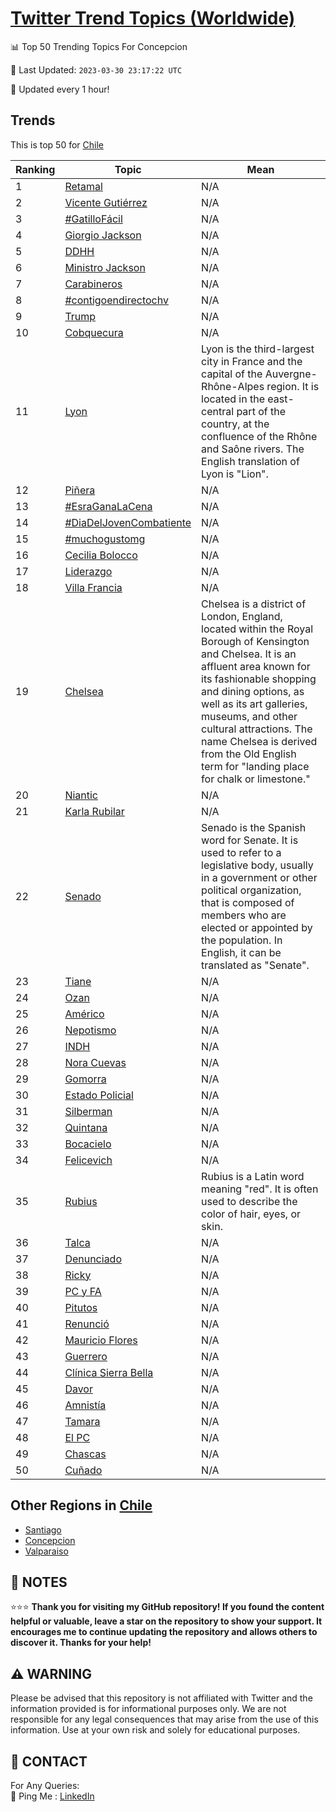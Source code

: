 [Twitter Trend Topics (Worldwide)](https://github.com/ErcinDedeoglu/Twitter-Trend-Topics)
==========


📊 Top 50 Trending Topics For Concepcion

📆 Last Updated: `2023-03-30 23:17:22 UTC`

🔧 Updated every 1 hour!


## Trends

This is top 50 for [Chile](</Chile>)

| Ranking | Topic | Mean |
| ------- | ------------ | ------------ |
| 1 | [Retamal](http://twitter.com/search?q=Retamal) | N/A |
| 2 | [Vicente Gutiérrez](http://twitter.com/search?q=Vicente+Guti%c3%a9rrez) | N/A |
| 3 | [#GatilloFácil](http://twitter.com/search?q=%23GatilloF%c3%a1cil) | N/A |
| 4 | [Giorgio Jackson](http://twitter.com/search?q=Giorgio+Jackson) | N/A |
| 5 | [DDHH](http://twitter.com/search?q=DDHH) | N/A |
| 6 | [Ministro Jackson](http://twitter.com/search?q=Ministro+Jackson) | N/A |
| 7 | [Carabineros](http://twitter.com/search?q=Carabineros) | N/A |
| 8 | [#contigoendirectochv](http://twitter.com/search?q=%23contigoendirectochv) | N/A |
| 9 | [Trump](http://twitter.com/search?q=Trump) | N/A |
| 10 | [Cobquecura](http://twitter.com/search?q=Cobquecura) | N/A |
| 11 | [Lyon](http://twitter.com/search?q=Lyon) | Lyon is the third-largest city in France and the capital of the Auvergne-Rhône-Alpes region. It is located in the east-central part of the country, at the confluence of the Rhône and Saône rivers. The English translation of Lyon is "Lion". |
| 12 | [Piñera](http://twitter.com/search?q=Pi%c3%b1era) | N/A |
| 13 | [#EsraGanaLaCena](http://twitter.com/search?q=%23EsraGanaLaCena) | N/A |
| 14 | [#DiaDelJovenCombatiente](http://twitter.com/search?q=%23DiaDelJovenCombatiente) | N/A |
| 15 | [#muchogustomg](http://twitter.com/search?q=%23muchogustomg) | N/A |
| 16 | [Cecilia Bolocco](http://twitter.com/search?q=Cecilia+Bolocco) | N/A |
| 17 | [Liderazgo](http://twitter.com/search?q=Liderazgo) | N/A |
| 18 | [Villa Francia](http://twitter.com/search?q=Villa+Francia) | N/A |
| 19 | [Chelsea](http://twitter.com/search?q=Chelsea) | Chelsea is a district of London, England, located within the Royal Borough of Kensington and Chelsea. It is an affluent area known for its fashionable shopping and dining options, as well as its art galleries, museums, and other cultural attractions. The name Chelsea is derived from the Old English term for "landing place for chalk or limestone." |
| 20 | [Niantic](http://twitter.com/search?q=Niantic) | N/A |
| 21 | [Karla Rubilar](http://twitter.com/search?q=Karla+Rubilar) | N/A |
| 22 | [Senado](http://twitter.com/search?q=Senado) | Senado is the Spanish word for Senate. It is used to refer to a legislative body, usually in a government or other political organization, that is composed of members who are elected or appointed by the population. In English, it can be translated as "Senate". |
| 23 | [Tiane](http://twitter.com/search?q=Tiane) | N/A |
| 24 | [Ozan](http://twitter.com/search?q=Ozan) | N/A |
| 25 | [Américo](http://twitter.com/search?q=Am%c3%a9rico) | N/A |
| 26 | [Nepotismo](http://twitter.com/search?q=Nepotismo) | N/A |
| 27 | [INDH](http://twitter.com/search?q=INDH) | N/A |
| 28 | [Nora Cuevas](http://twitter.com/search?q=Nora+Cuevas) | N/A |
| 29 | [Gomorra](http://twitter.com/search?q=Gomorra) | N/A |
| 30 | [Estado Policial](http://twitter.com/search?q=Estado+Policial) | N/A |
| 31 | [Silberman](http://twitter.com/search?q=Silberman) | N/A |
| 32 | [Quintana](http://twitter.com/search?q=Quintana) | N/A |
| 33 | [Bocacielo](http://twitter.com/search?q=Bocacielo) | N/A |
| 34 | [Felicevich](http://twitter.com/search?q=Felicevich) | N/A |
| 35 | [Rubius](http://twitter.com/search?q=Rubius) | Rubius is a Latin word meaning "red". It is often used to describe the color of hair, eyes, or skin. |
| 36 | [Talca](http://twitter.com/search?q=Talca) | N/A |
| 37 | [Denunciado](http://twitter.com/search?q=Denunciado) | N/A |
| 38 | [Ricky](http://twitter.com/search?q=Ricky) | N/A |
| 39 | [PC y FA](http://twitter.com/search?q=PC+y+FA) | N/A |
| 40 | [Pitutos](http://twitter.com/search?q=Pitutos) | N/A |
| 41 | [Renunció](http://twitter.com/search?q=Renunci%c3%b3) | N/A |
| 42 | [Mauricio Flores](http://twitter.com/search?q=Mauricio+Flores) | N/A |
| 43 | [Guerrero](http://twitter.com/search?q=Guerrero) | N/A |
| 44 | [Clínica Sierra Bella](http://twitter.com/search?q=Cl%c3%adnica+Sierra+Bella) | N/A |
| 45 | [Davor](http://twitter.com/search?q=Davor) | N/A |
| 46 | [Amnistía](http://twitter.com/search?q=Amnist%c3%ada) | N/A |
| 47 | [Tamara](http://twitter.com/search?q=Tamara) | N/A |
| 48 | [El PC](http://twitter.com/search?q=El+PC) | N/A |
| 49 | [Chascas](http://twitter.com/search?q=Chascas) | N/A |
| 50 | [Cuñado](http://twitter.com/search?q=Cu%c3%b1ado) | N/A |



## Other Regions in [Chile](</Chile>)

* [Santiago](</Chile/Santiago.md>)
* [Concepcion](</Chile/Concepcion.md>)
* [Valparaiso](</Chile/Valparaiso.md>)



## 📝 NOTES

⭐⭐⭐ **Thank you for visiting my GitHub repository! If you found the content helpful or valuable, leave a star on the repository to show your support. It encourages me to continue updating the repository and allows others to discover it. Thanks for your help!**


## ⚠️ WARNING

Please be advised that this repository is not affiliated with Twitter and the information provided is for informational purposes only. We are not responsible for any legal consequences that may arise from the use of this information. Use at your own risk and solely for educational purposes.


## 📨 CONTACT

 For Any Queries:  
            🏓 Ping Me : [LinkedIn](https://www.linkedin.com/in/ercindedeoglu/)
